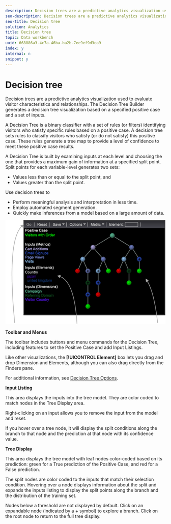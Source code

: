 ```yaml
---
description: Decision trees are a predictive analytics visualization used to evaluate visitor characteristics and relationships. The Decision Tree Builder generates a decision tree visualization based on a specified positive case and a set of inputs.
seo-description: Decision trees are a predictive analytics visualization used to evaluate visitor characteristics and relationships. The Decision Tree Builder generates a decision tree visualization based on a specified positive case and a set of inputs.
seo-title: Decision tree
solution: Analytics
title: Decision tree
topic: Data workbench
uuid: 668886a3-4c7a-46ba-ba2b-7ec9ef9d3ea9
index: y
internal: n
snippet: y
---
```


# Decision tree

Decision trees are a predictive analytics visualization used to evaluate visitor characteristics and relationships. The Decision Tree Builder generates a decision tree visualization based on a specified positive case and a set of inputs.

A Decision Tree is a binary classifier with a set of rules (or filters) identifying visitors who satisfy specific rules based on a positive case. A decision tree sets rules to classify visitors who satisfy (or do not satisfy) this positive case. These rules generate a tree map to provide a level of confidence to meet these positive case results.

A Decision Tree is built by examining inputs at each level and choosing the one that provides a maximum gain of information at a specified split point. Split points for each variable-level generates two sets:

* Values less than or equal to the split point, and 
* Values greater than the split point.

Use decision trees to

* Perform meaningful analysis and interpretation in less time. 
* Employ automated segment generation. 
* Quickly make inferences from a model based on a large amount of data.

![](assets/decision_tree_parts.png)

**Toolbar and Menus**

The toolbar includes buttons and menu commands for the Decision Tree, including features to set the Positive Case and add Input Listings.

Like other visualizations, the **[!UICONTROL Element]** box lets you drag and drop Dimension and Elements, although you can also drag directly from the Finders pane.

For additional information, see [Decision Tree Options](../../c_analysis_vis/c_decision_trees/c_decision_trees_menu.md#concept_BFC4E80651A243D3966CC770B205606C).

**Input Listing**

This area displays the inputs into the tree model. They are color coded to match nodes in the Tree Display area.

Right-clicking on an input allows you to remove the input from the model and reset.

If you hover over a tree node, it will display the split conditions along the branch to that node and the prediction at that node with its confidence value.

**Tree Display**

This area displays the tree model with leaf nodes color-coded based on its prediction: green for a True prediction of the Positive Case, and red for a False prediction.

The split nodes are color coded to the inputs that match their selection condition. Hovering over a node displays information about the split and expands the inputs listing to display the split points along the branch and the distribution of the training set.

Nodes below a threshold are not displayed by default. Click on an expandable node (indicated by a + symbol) to explore a branch. Click on the root node to return to the full tree display. 
